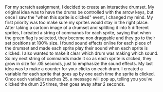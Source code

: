 For my scratch assignment, I decided to create an interactive drumset. My original idea was to have the drums be controlled with the arrow keys, but once I saw the "when this sprite is clicked" event, I changed my mind.
My first priority was too make sure my sprites would stay in the right place. After taking a cartoon image of a drumset and splitting it into 5 different sprites, I created a string of commands for each sprite, saying that when the green flag is selected, they become non draggable and they go to their set positions at 100% size.
I found sound effects online for each piece of the drumset and made each sprite play their sound when each sprite is clicked.
I also wanted to make it clear which drum was making which sound. So my next string of commands made it so as each sprite is clicked, they grow in size for .05 seconds, just to emphasize the sound effects.
My last idea was to make a counter for your clicks on each drum. I created a variable for each sprite that goes up by one each time the sprite is clicked. Once each variable reaches 25, a message will pop up, telling you you've clicked the drum 25 times, then goes away after 2 seconds.
